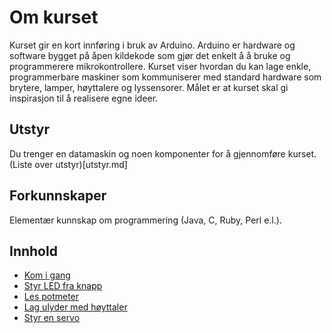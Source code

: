 
# Om kurset
Kurset gir en kort innføring i bruk av Arduino. Arduino er hardware og software bygget på åpen kildekode som gjør det enkelt å å bruke og programmerere mikrokontrollere. Kurset viser hvordan du kan lage enkle, programmerbare maskiner som kommuniserer med standard hardware som brytere, lamper, høyttalere og lyssensorer. Målet er at kurset skal gi inspirasjon til å realisere egne ideer.

## Utstyr
Du trenger en datamaskin og noen komponenter for å gjennomføre kurset.
(Liste over utstyr)[utstyr.md]

## Forkunnskaper
Elementær kunnskap om programmering (Java, C, Ruby, Perl e.l.).

## Innhold

* [Kom i gang](./KomIGang/README.md)
* [Styr LED fra knapp](./StyrLEDFraKnapp/README.md)
* [Les potmeter](./LesPotmeter/README.md)
* [Lag ulyder med høyttaler](./PotmeterOgHoyttaler/README.md)
* [Styr en servo](./StyrServo/README.md)
